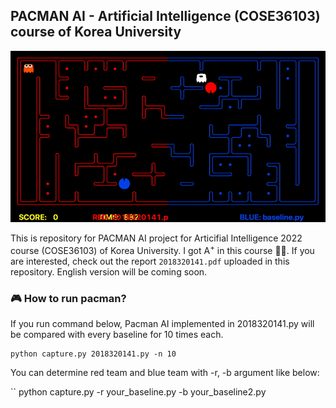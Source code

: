 ## PACMAN AI - Artificial Intelligence (COSE36103) course of Korea University

![pacman](fig/pacman.gif)

This is repository for PACMAN AI project for Articifial Intelligence 2022 course (COSE36103) of Korea University. I got A<sup>+</sup> in this course 👍🏻. If you are interested, check out the report `2018320141.pdf` uploaded in this repository. English version will be coming soon. 

### 🎮 How to run pacman?

If you run command below, Pacman AI implemented in 2018320141.py will be compared with every baseline for 10 times each.

```
python capture.py 2018320141.py -n 10
```

You can determine red team and blue team with -r, -b argument like below:

``
python capture.py -r your_baseline.py -b your_baseline2.py
```
